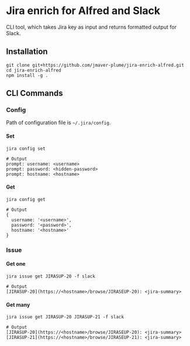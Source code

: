 # Jira enrich for Alfred and Slack

CLI tool, which takes Jira key as input and returns formatted output for Slack.

## Installation

```shell
git clone git+https://github.com/jmaver-plume/jira-enrich-alfred.git
cd jira-enrich-alfred
npm install -g .
```

## CLI Commands

### Config

Path of configuration file is `~/.jira/config`.

#### Set

```shell
jira config set 

# Output
prompt: username: <username>
prompt: password: <hidden-password>
prompt: hostname: <hostname>
```

#### Get

```shell
jira config get

# Output
{
  username: '<username>',
  password: '<password>',
  hostname: '<hostname>'
}
```

### Issue

#### Get one

```shell
jira issue get JIRASUP-20 -f slack

# Output
[JIRASUP-20](https://<hostname>/browse/JIRASEUP-20): <jira-summary>
```

#### Get many

```shell
jira issue get JIRASUP-20 JIRASUP-21 -f slack

# Output
[JIRASUP-20](https://<hostname>/browse/JIRASEUP-20): <jira-summary>
[JIRASUP-21](https://<hostname>/browse/JIRASEUP-21): <jira-summary>
```
